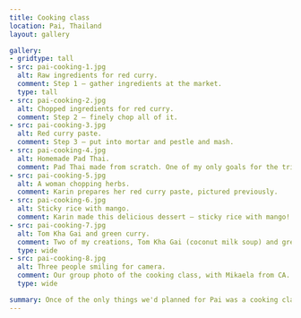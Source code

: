 ```yaml
---
title: Cooking class
location: Pai, Thailand
layout: gallery

gallery:
- gridtype: tall
- src: pai-cooking-1.jpg
  alt: Raw ingredients for red curry.
  comment: Step 1 — gather ingredients at the market.
  type: tall
- src: pai-cooking-2.jpg
  alt: Chopped ingredients for red curry.
  comment: Step 2 — finely chop all of it.
- src: pai-cooking-3.jpg
  alt: Red curry paste.
  comment: Step 3 — put into mortar and pestle and mash.
- src: pai-cooking-4.jpg
  alt: Homemade Pad Thai.
  comment: Pad Thai made from scratch. One of my only goals for the trip!
- src: pai-cooking-5.jpg
  alt: A woman chopping herbs.
  comment: Karin prepares her red curry paste, pictured previously.
- src: pai-cooking-6.jpg
  alt: Sticky rice with mango.
  comment: Karin made this delicious dessert — sticky rice with mango!
- src: pai-cooking-7.jpg
  alt: Tom Kha Gai and green curry.
  comment: Two of my creations, Tom Kha Gai (coconut milk soup) and green curry.
  type: wide
- src: pai-cooking-8.jpg
  alt: Three people smiling for camera.
  comment: Our group photo of the cooking class, with Mikaela from CA.
  type: wide

summary: Once of the only things we'd planned for Pai was a cooking class. We picked a good one including a trip to the market, and had lots of fun making common Thai dishes from scratch.
---
```


